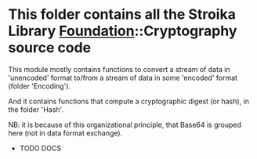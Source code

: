 # This folder contains all the Stroika Library [Foundation](../ReadMe.md)::Cryptography source code

This module mostly contains functions to convert a stream of data in 'unencoded' format to/from
a stream of data in some 'encoded' format (folder 'Encoding').

And it contains functions that compute a cryptographic digest (or hash), in the folder 'Hash'.

NB: it is because of this organizational principle, that Base64 is grouped here
(not in data format exchange).

- TODO DOCS
